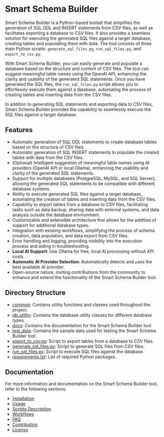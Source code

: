 # Smart Schema Builder

Smart Schema Builder is a Python-based toolset that simplifies the generation of SQL DDL and INSERT statements from CSV files, as well as facilitates exporting a database to CSV files. It also provides a seamless solution for executing the generated SQL files against a target database, creating tables and populating them with data. The tool consists of three main Python scripts: `generate_sql_files.py`, `run_sql_files.py`, and `export_to_csv.py`.

With Smart Schema Builder, you can easily generate and populate a database based on the structure and content of CSV files. The tool can suggest meaningful table names using the OpenAI API, enhancing the clarity and usability of the generated SQL statements. Once you have generated the SQL files, the `run_sql_files.py` script allows you to effortlessly execute them against a database, automating the process of creating tables and inserting data from the CSV files.

In addition to generating SQL statements and exporting data to CSV files, Smart Schema Builder provides the capability to seamlessly execute the SQL files against a target database.

## Features

- Automatic generation of SQL DDL statements to create database tables based on the structure of CSV files.
- Automatic generation of SQL INSERT statements to populate the created tables with data from the CSV files.
- (Optional) Intelligent suggestion of meaningful table names using AI providers (OpenAI API or local Ollama), enhancing the usability and clarity of the generated SQL statements.
- Support for multiple databases (PostgreSQL, MySQL, and SQL Server), allowing the generated SQL statements to be compatible with different database systems.
- Ability to execute generated SQL files against a target database, automating the creation of tables and inserting data from the CSV files.
- Capability to export tables from a database to CSV files, facilitating tasks such as data backup, sharing data with external systems, and data analysis outside the database environment.
- Customizable and extensible architecture that allows for the addition of support for additional database types.
- Integration with existing workflows, simplifying the process of schema creation, data population, and data export from CSV files.
- Error handling and logging, providing visibility into the execution process and aiding in troubleshooting.
- **Local AI Support**: Use Ollama for free, local AI processing without API costs.
- **Automatic AI Provider Selection**: Automatically detects and uses the best available AI provider.
- Open-source nature, inviting contributions from the community to enhance and extend the functionality of the Smart Schema Builder tool.

## Directory Structure

- [common](./common): Contains utility functions and classes used throughout the project.
- [db_utility](./db_utility): Contains the database utility classes for different database types.
- [docs](./docs): Contains the documentation for the Smart Schema Builder tool.
- [test_data](./test_data): Contains the sample data used for testing the Smart Schema Builder tool.
- [export_to_csv.py](./export_to_csv.py): Script to export tables from a database to CSV files.
- [generate_sql_files.py](./generate_sql_files.py): Script to generate SQL files from CSV files.
- [run_sql_files.py](./run_sql_files.py): Script to execute SQL files against the database.
- [requirements.txt](./requirements.txt): List of required Python packages.

## Documentation

For more information and documentation on the Smart Schema Builder tool, refer to the following sections:

- [Installation](./docs/installation.md)
- [Usage](./docs/usage.md)
- [Scripts Description](./docs/scripts_description.md)
- [Workflows](./docs/workflows.md)
- [FAQ](./docs/faq.md)
- [Contributing](./docs/contributing.md)
- [License](./docs/license.md)